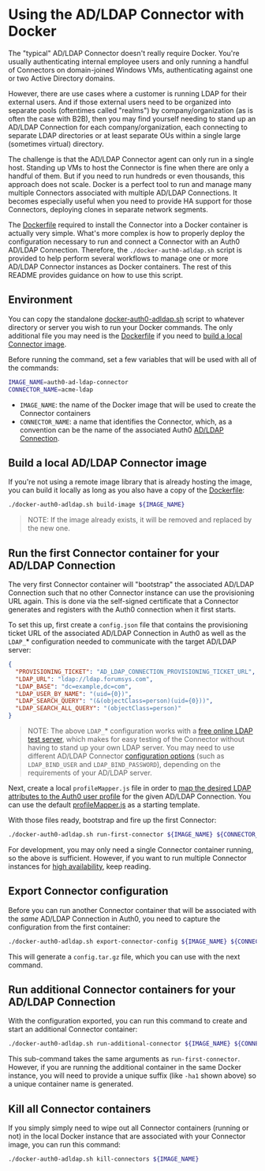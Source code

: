 # Using the AD/LDAP Connector with Docker

The "typical" AD/LDAP Connector doesn't really require Docker. You're usually authenticating internal employee users and only running a handful of Connectors on domain-joined Windows VMs, authenticating against one or two Active Directory domains. 

However, there are use cases where a customer is running LDAP for their external users. And if those external users need to be organized into separate pools (oftentimes called "realms") by company/organization (as is often the case with B2B), then you may find yourself needing to stand up an AD/LDAP Connection for each company/organization, each connecting to separate LDAP directories or at least separate OUs within a single large (sometimes virtual) directory. 

The challenge is that the AD/LDAP Connector agent can only run in a single host. Standing up VMs to host the Connector is fine when there are only a handful of them. But if you need to run hundreds or even thousands, this approach does not scale. Docker is a perfect tool to run and manage many multiple Connectors associated with multiple AD/LDAP Connections. It becomes especially useful when you need to provide HA support for those Connectors, deploying clones in separate network segments.

The [Dockerfile](./Dockerfile) required to install the Connector into a Docker container is actually very simple. What's more complex is how to properly deploy the configuration necessary to run and connect a Connector with an Auth0 AD/LDAP Connection. Therefore, the `./docker-auth0-adldap.sh` script is provided to help perform several workflows to manage one or more AD/LDAP Connector instances as Docker containers. The rest of this README provides guidance on how to use this script.

## Environment

You can copy the standalone [docker-auth0-adldap.sh](./docker-auth0-adldap.sh) script to whatever directory or server you wish to run your Docker commands. The only additional file you may need is the [Dockerfile](./Dockerfile) if you need to [build a local Connector image](#build-a-local-adldap-connector-image).

Before running the command, set a few variables that will be used with all of the commands:

```bash
IMAGE_NAME=auth0-ad-ldap-connector
CONNECTOR_NAME=acme-ldap
```

* `IMAGE_NAME`: the name of the Docker image that will be used to create the Connector containers
* `CONNECTOR_NAME`: a name that identifies the Connector, which, as a convention can be the name of the associated Auth0 [AD/LDAP Connection](https://auth0.com/docs/connections/enterprise/active-directory-ldap).

## Build a local AD/LDAP Connector image

If you're not using a remote image library that is already hosting the image, you can build it locally as long as you also have a copy of the [Dockerfile](./Dockerfile):

```bash
./docker-auth0-adldap.sh build-image ${IMAGE_NAME}
```

> NOTE: If the image already exists, it will be removed and replaced by the new one.

## Run the first Connector container for your AD/LDAP Connection

The very first Connector container will "bootstrap" the associated AD/LDAP Connection such that no other Connector instance can use the provisioning URL again. This is done via the self-signed certificate that a Connector generates and registers with the Auth0 connection when it first starts.

To set this up, first create a `config.json` file that contains the provisioning ticket URL of the associated AD/LDAP Connection in Auth0 as well as the `LDAP_`* configuration needed to communicate with the target AD/LDAP server:

```json
{
  "PROVISIONING_TICKET": "AD_LDAP_CONNECTION_PROVISIONING_TICKET_URL",
  "LDAP_URL": "ldap://ldap.forumsys.com",
  "LDAP_BASE": "dc=example,dc=com",
  "LDAP_USER_BY_NAME": "(uid={0})",
  "LDAP_SEARCH_QUERY": "(&(objectClass=person)(uid={0}))",
  "LDAP_SEARCH_ALL_QUERY": "(objectClass=person)"  
}
```

> NOTE: The above `LDAP_`* configuration works with a [free online LDAP test server](https://www.forumsys.com/tutorials/integration-how-to/ldap/online-ldap-test-server/), which makes for easy testing of the Connector without having to stand up your own LDAP server. You may need to use different AD/LDAP Connector [configuration options](https://auth0.com/docs/extensions/ad-ldap-connector/ad-ldap-connector-config-file-schema) (such as `LDAP_BIND_USER` and `LDAP_BIND_PASSWORD`), depending on the requirements of your AD/LDAP server.

Next, create a local `profileMapper.js` file in order to [map the desired LDAP attributes to the Auth0 user profile](https://auth0.com/docs/extensions/ad-ldap-connector/map-ad-ldap-profile-attributes-to-auth0) for the given AD/LDAP Connection. You can use the default [profileMapper.js](./lib/profileMapper.js) as a starting template.

With those files ready, bootstrap and fire up the first Connector:

```bash
./docker-auth0-adldap.sh run-first-connector ${IMAGE_NAME} ${CONNECTOR_NAME}
```

For development, you may only need a single Connector container running, so the above is sufficient. However, if you want to run multiple Connector instances for [high availability](https://auth0.com/docs/extensions/ad-ldap-connector/ad-ldap-high-availability), keep reading.

## Export Connector configuration

Before you can run another Connector container that will be associated with the _same_ AD/LDAP Connection in Auth0, you need to capture the configuration from the first container:

```bash
./docker-auth0-adldap.sh export-connector-config ${IMAGE_NAME} ${CONNECTOR_NAME}
```

This will generate a `config.tar.gz` file, which you can use with the next command.

## Run additional Connector containers for your AD/LDAP Connection

With the configuration exported, you can run this command to create and start an additional Connector container:

```bash
./docker-auth0-adldap.sh run-additional-connector ${IMAGE_NAME} ${CONNECTOR_NAME}-ha1
```

This sub-command takes the same arguments as `run-first-connector`. However, if you are running the additional container in the same Docker instance, you will need to provide a unique suffix (like `-ha1` shown above) so a unique container name is generated.

## Kill all Connector containers

If you simply simply need to wipe out all Connector containers (running or not) in the local Docker instance that are associated with your Connector image, you can run this command:

```bash
./docker-auth0-adldap.sh kill-connectors ${IMAGE_NAME}
```
